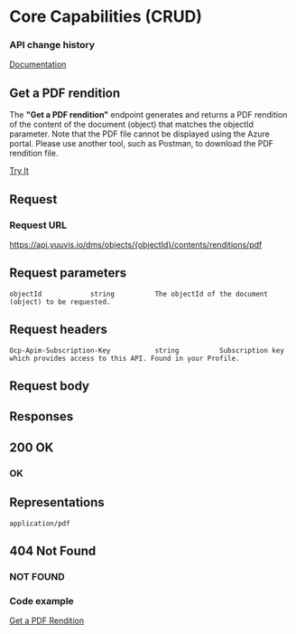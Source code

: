 # Core Capabilities (CRUD)

### API change history

[Documentation](https://yuuvis.io/how-to)


## Get a PDF rendition

The **"Get a PDF rendition"** endpoint generates and returns a PDF rendition of the content of the document (object) that matches the objectId parameter. Note that the PDF file cannot be displayed using the Azure portal. Please use another tool, such as Postman, to download the PDF rendition file.

[Try It](https://yuuvis.io/docs/services/yuuvis-dms-core/operations/get-dms-objects-objectid-contents-renditions-pdf/console)
## Request

### Request URL

https://api.yuuvis.io/dms/objects/{objectId}/contents/renditions/pdf

## Request parameters

```
objectId            string          The objectId of the document (object) to be requested.

```

## Request headers

```
Ocp-Apim-Subscription-Key           string          Subscription key which provides access to this API. Found in your Profile.

```

## Request body

## Responses

## 200 OK

### OK

## Representations

`application/pdf`

## 404 Not Found

### NOT FOUND


### Code example

[Get a PDF Rendition](./Get-Rendition-PDF.html)